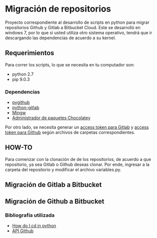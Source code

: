 # Migración de repositorios
Proyecto correspondiente al desarrollo de scripts en python para migrar repositorios Github y Gitlab a Bitbucket Cloud.
Este se desarrolló en windows 7, por lo que si usted utiliza otro sistema operativo, tendrá que ir descargando las dependencias de acuerdo a su kernel.
## Requerimientos
Para correr los scripts, lo que se necesita en tu computador son:
* python 2.7
* pip 9.0.3
### Dependencias
* [pygithub](https://github.com/PyGithub/PyGithub)
* [python-gitlab](https://github.com/python-gitlab/python-gitlab)
* [Mingw](https://mingw-w64.org/doku.php)
* [Administrador de paquetes Chocolatey](https://chocolatey.org)

Por otro lado, se necesita generar un [access token para Gitlab](https://docs.gitlab.com/ee/user/profile/personal_access_tokens.html) y [access token para Github](https://help.github.com/articles/creating-a-personal-access-token-for-the-command-line/) según archivos de carpetas correspondientes.

## HOW-TO
Para comenzar con la clonación de de los repositorios, de acuerdo a que repositorio, ya sea Gitlab o Github deseas clonar. Por ende, ingresar a la carpeta del repositorio y modificar el archivo variables.py.

## Migración de Gitlab a Bitbucket
## Migración de Github a Bitbucket

### Bibliografía utilizada
* [How do I cd in python](https://stackoverflow.com/questions/431684/how-do-i-cd-in-python)
* [API Github](https://developer.github.com/v3/)